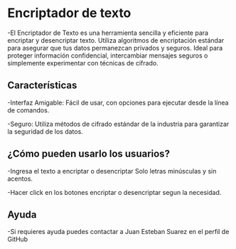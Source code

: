 <h1>Encriptador de texto</h1>

-El Encriptador de Texto es una herramienta sencilla y eficiente para encriptar y desencriptar texto. Utiliza algoritmos de encriptación estándar 
para asegurar que tus datos permanezcan privados y seguros. Ideal para proteger información confidencial, intercambiar mensajes seguros o simplemente 
experimentar con técnicas de cifrado.

<h2>Características</h2>

-Interfaz Amigable: Fácil de usar, con opciones para ejecutar desde la línea de comandos.

-Seguro: Utiliza métodos de cifrado estándar de la industria para garantizar la seguridad de los datos.

<h2>¿Cómo pueden usarlo los usuarios?</h2>

-Ingresa el texto a encriptar o desencriptar Solo letras minúsculas y sin acentos.

-Hacer click en los botones encriptar o desencriptar segun la necesidad.

<h2>Ayuda</h2>

-Si requieres ayuda puedes contactar a Juan Esteban Suarez en el perfil de GitHub
